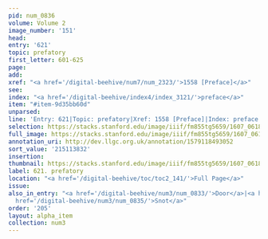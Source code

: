 ```yaml
---
pid: num_0836
volume: Volume 2
image_number: '151'
head:
entry: '621'
topic: prefatory
first_letter: 601-625
page:
add:
xref: "<a href='/digital-beehive/num7/num_2323/'>1558 [Preface]</a>"
see:
index: "<a href='/digital-beehive/index4/index_3121/'>preface</a>"
item: "#item-9d35bb60d"
unparsed:
line: 'Entry: 621|Topic: prefatory|Xref: 1558 [Preface]|Index: preface|#item-9d35bb60d'
selection: https://stacks.stanford.edu/image/iiif/fm855tg5659/1607_0618/445,3832,2863,231/full/0/default.jpg
full_image: https://stacks.stanford.edu/image/iiif/fm855tg5659/1607_0618/full/full/0/default.jpg
annotation_uri: http://dev.llgc.org.uk/annotation/1579118493052
sort_value: '215113832'
insertion:
thumbnail: https://stacks.stanford.edu/image/iiif/fm855tg5659/1607_0618/445,3832,600,180/250,/0/default.jpg
label: 621. prefatory
location: "<a href='/digital-beehive/toc/toc2_141/'>Full Page</a>"
issue:
also_in_entry: "<a href='/digital-beehive/num3/num_0833/'>Door</a>|<a href='/digital-beehive/num3/num_0834/'>Spittle</a>|<a
  href='/digital-beehive/num3/num_0835/'>Snot</a>"
order: '205'
layout: alpha_item
collection: num3
---
```

